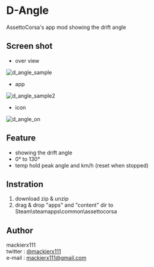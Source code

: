 
# D-Angle
AssettoCorsa's app mod showing the drift angle  

## Screen shot
- over view  

![d_angle_sample](https://user-images.githubusercontent.com/14327102/34168532-1338e690-e528-11e7-8804-d2f08255b7c9.png)

- app  

![d_angle_sample2](https://user-images.githubusercontent.com/14327102/34168541-187daed8-e528-11e7-982b-c2a736c9ea89.png)

- icon  

![d_angle_on](https://user-images.githubusercontent.com/14327102/34168556-24c59930-e528-11e7-9183-e0d04c91da8c.png)

## Feature
- showing the drift angle
- 0° to 130°
- temp hold peak angle and km/h (reset when stopped)

## Instration
1. download zip & unzip
1. drag & drop "apps" and "content" dir to Steam\steamapps\common\assettocorsa

## Author
mackierx111  
twitter : [@mackierx111](https://twitter.com/mackierx111)  
e-mail : mackierx111@gmail.com
